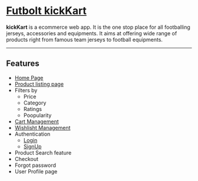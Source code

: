 # [Futbolt kickKart](https://kickkart.netlify.app/)
 
**kickKart** is a ecommerce web app. It is the one stop place for all footballing jerseys, accessories and equipments.
It aims at offering wide range of products right from famous team jerseys to football equipments.

---

## Features
- [Home Page](https://kickkart.netlify.app/)
- [Product listing page](https://kickkart.netlify.app/products/products.html)
- Filters by
    - Price
    - Category
    - Ratings
    - Poopularity
- [Cart Management](https://kickkart.netlify.app/cart/cart.html)
- [Wishlisht Management](https://kickkart.netlify.app/wishlist/wishlist.html)
- Authentication
    - [Login](https://kickkart.netlify.app/login/login.html)
    - [SignUp](https://kickkart.netlify.app/signup/signup.html)
- Product Search feature
- Checkout
- Forgot password
- User Profile page
